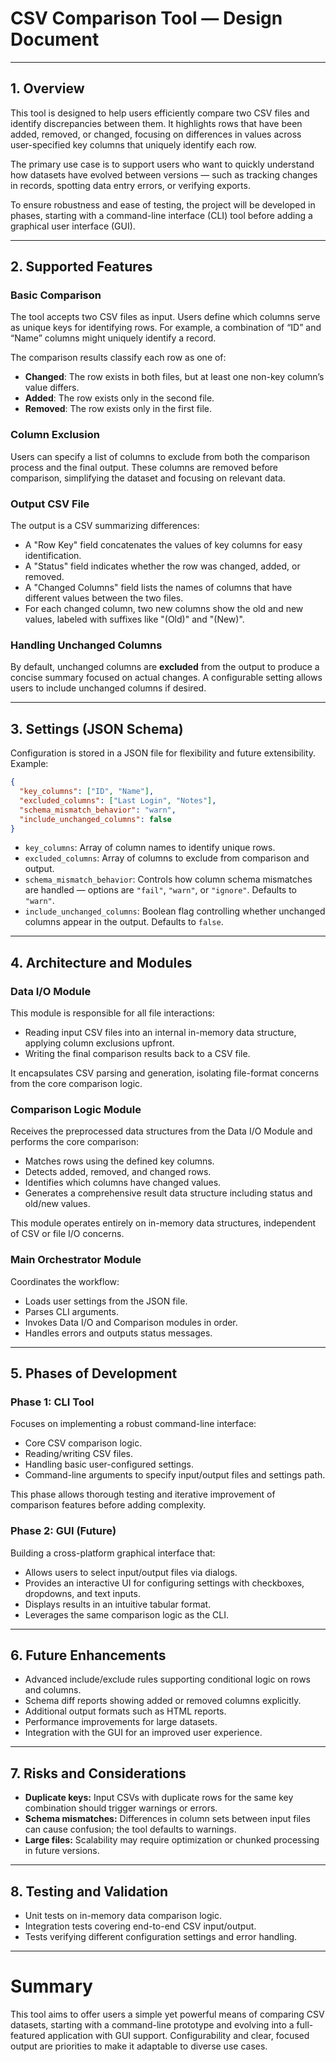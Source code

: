 # CSV Comparison Tool — Design Document

---

## 1. Overview

This tool is designed to help users efficiently compare two CSV files and identify discrepancies between them. It highlights rows that have been added, removed, or changed, focusing on differences in values across user-specified key columns that uniquely identify each row.

The primary use case is to support users who want to quickly understand how datasets have evolved between versions — such as tracking changes in records, spotting data entry errors, or verifying exports.

To ensure robustness and ease of testing, the project will be developed in phases, starting with a command-line interface (CLI) tool before adding a graphical user interface (GUI).

---

## 2. Supported Features

### Basic Comparison

The tool accepts two CSV files as input. Users define which columns serve as unique keys for identifying rows. For example, a combination of “ID” and “Name” columns might uniquely identify a record.

The comparison results classify each row as one of:

* **Changed**: The row exists in both files, but at least one non-key column’s value differs.
* **Added**: The row exists only in the second file.
* **Removed**: The row exists only in the first file.

### Column Exclusion

Users can specify a list of columns to exclude from both the comparison process and the final output. These columns are removed before comparison, simplifying the dataset and focusing on relevant data.

### Output CSV File

The output is a CSV summarizing differences:

* A "Row Key" field concatenates the values of key columns for easy identification.
* A "Status" field indicates whether the row was changed, added, or removed.
* A "Changed Columns" field lists the names of columns that have different values between the two files.
* For each changed column, two new columns show the old and new values, labeled with suffixes like "(Old)" and "(New)".

### Handling Unchanged Columns

By default, unchanged columns are **excluded** from the output to produce a concise summary focused on actual changes. A configurable setting allows users to include unchanged columns if desired.

---

## 3. Settings (JSON Schema)

Configuration is stored in a JSON file for flexibility and future extensibility. Example:

```json
{
  "key_columns": ["ID", "Name"],
  "excluded_columns": ["Last Login", "Notes"],
  "schema_mismatch_behavior": "warn",
  "include_unchanged_columns": false
}
```

* `key_columns`: Array of column names to identify unique rows.
* `excluded_columns`: Array of columns to exclude from comparison and output.
* `schema_mismatch_behavior`: Controls how column schema mismatches are handled — options are `"fail"`, `"warn"`, or `"ignore"`. Defaults to `"warn"`.
* `include_unchanged_columns`: Boolean flag controlling whether unchanged columns appear in the output. Defaults to `false`.

---

## 4. Architecture and Modules

### Data I/O Module

This module is responsible for all file interactions:

* Reading input CSV files into an internal in-memory data structure, applying column exclusions upfront.
* Writing the final comparison results back to a CSV file.

It encapsulates CSV parsing and generation, isolating file-format concerns from the core comparison logic.

### Comparison Logic Module

Receives the preprocessed data structures from the Data I/O Module and performs the core comparison:

* Matches rows using the defined key columns.
* Detects added, removed, and changed rows.
* Identifies which columns have changed values.
* Generates a comprehensive result data structure including status and old/new values.

This module operates entirely on in-memory data structures, independent of CSV or file I/O concerns.

### Main Orchestrator Module

Coordinates the workflow:

* Loads user settings from the JSON file.
* Parses CLI arguments.
* Invokes Data I/O and Comparison modules in order.
* Handles errors and outputs status messages.

---

## 5. Phases of Development

### Phase 1: CLI Tool

Focuses on implementing a robust command-line interface:

* Core CSV comparison logic.
* Reading/writing CSV files.
* Handling basic user-configured settings.
* Command-line arguments to specify input/output files and settings path.

This phase allows thorough testing and iterative improvement of comparison features before adding complexity.

### Phase 2: GUI (Future)

Building a cross-platform graphical interface that:

* Allows users to select input/output files via dialogs.
* Provides an interactive UI for configuring settings with checkboxes, dropdowns, and text inputs.
* Displays results in an intuitive tabular format.
* Leverages the same comparison logic as the CLI.

---

## 6. Future Enhancements

* Advanced include/exclude rules supporting conditional logic on rows and columns.
* Schema diff reports showing added or removed columns explicitly.
* Additional output formats such as HTML reports.
* Performance improvements for large datasets.
* Integration with the GUI for an improved user experience.

---

## 7. Risks and Considerations

* **Duplicate keys:** Input CSVs with duplicate rows for the same key combination should trigger warnings or errors.
* **Schema mismatches:** Differences in column sets between input files can cause confusion; the tool defaults to warnings.
* **Large files:** Scalability may require optimization or chunked processing in future versions.

---

## 8. Testing and Validation

* Unit tests on in-memory data comparison logic.
* Integration tests covering end-to-end CSV input/output.
* Tests verifying different configuration settings and error handling.

---

# Summary

This tool aims to offer users a simple yet powerful means of comparing CSV datasets, starting with a command-line prototype and evolving into a full-featured application with GUI support. Configurability and clear, focused output are priorities to make it adaptable to diverse use cases.
